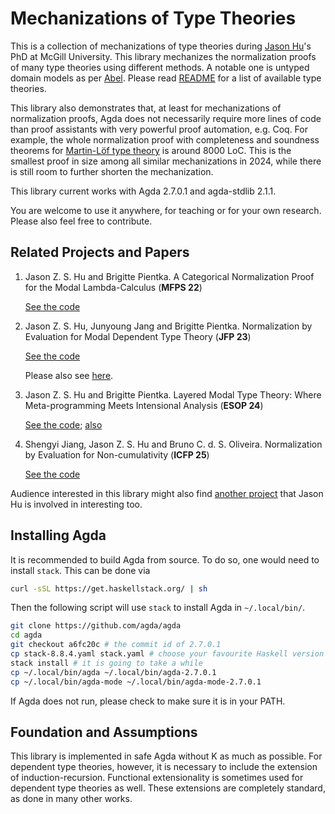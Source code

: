 # Mechanizations of Type Theories

This is a collection of mechanizations of type theories during [Jason
Hu](https://hustmphrrr.github.io/)'s PhD at McGill University. This library mechanizes
the normalization proofs of many type theories using different methods. A notable one
is untyped domain models as per [Abel](https://www.cse.chalmers.se/~abela/habil.pdf). 
Please read [README](README.html) for a list of available type theories. 

This library also demonstrates that, at least for mechanizations of normalization
proofs, Agda does not necessarily require more lines of code than proof assistants
with very powerful proof automation, e.g. Coq. For example, the whole normalization
proof with completeness and soundness theorems for [Martin-Löf type theory](MLTT.README.html) is around
8000 LoC. This is the smallest proof in size among all similar mechanizations in 2024, while
there is still room to further shorten the mechanization.

This library current works with Agda 2.7.0.1 and agda-stdlib 2.1.1. 

You are welcome to use it anywhere, for teaching or for your own research. Please also
feel free to contribute. 

## Related Projects and Papers

1. Jason Z. S. Hu and Brigitte Pientka. A Categorical Normalization Proof for the
   Modal Lambda-Calculus (**MFPS 22**)
   
   [See the code](Unbox.README.html)

1. Jason Z. S. Hu, Junyoung Jang and Brigitte Pientka. Normalization by Evaluation for Modal Dependent Type Theory (**JFP 23**)
   
   [See the code](Mint.README.html)

   Please also see [here](https://hustmphrrr.github.io/Kripke-style/). 

1. Jason Z. S. Hu and Brigitte Pientka. Layered Modal Type Theory: Where
   Meta-programming Meets Intensional Analysis (**ESOP 24**)

   [See the code](Layered.README.html); [also](CLayered.README.html)

1. Shengyi Jiang, Jason Z. S. Hu and Bruno C. d. S. Oliveira. Normalization by Evaluation for Non-cumulativity (**ICFP 25**)
   
   [See the code](NonCumulative.README.html)

Audience interested in this library might also find [another
project](https://github.com/Beluga-lang/McTT) that Jason Hu is involved in interesting
too.

## Installing Agda

It is recommended to build Agda from source. To do so, one would need to install
`stack`. This can be done via

``` bash
curl -sSL https://get.haskellstack.org/ | sh
```

Then the following script will use `stack` to install Agda in `~/.local/bin/`.

``` bash
git clone https://github.com/agda/agda
cd agda
git checkout a6fc20c # the commit id of 2.7.0.1
cp stack-8.8.4.yaml stack.yaml # choose your favourite Haskell version
stack install # it is going to take a while
cp ~/.local/bin/agda ~/.local/bin/agda-2.7.0.1
cp ~/.local/bin/agda-mode ~/.local/bin/agda-mode-2.7.0.1
```

If Agda does not run, please check to make sure it is in your PATH.

## Foundation and Assumptions

This library is implemented in safe Agda without K as much as possible. For dependent
type theories, however, it is necessary to include the extension of
induction-recursion. Functional extensionality is sometimes used for dependent type
theories as well. These extensions are completely standard, as done in many other
works. 
